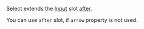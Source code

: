 Select extends the [Input](/interaction/input) slot [after](/interaction/input#after).

You can use `after` slot, if `arrow` property is not used.
